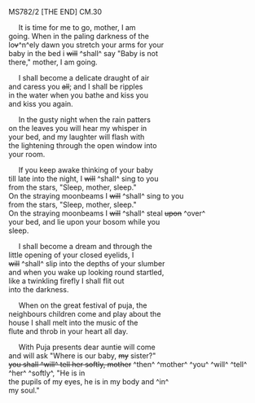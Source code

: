 MS782/2 [THE END] CM.30

&nbsp;&nbsp;&nbsp;&nbsp;&nbsp;It is time for me to go, mother, I am \
going. When in the paling darkness of the \
lo~~v~~^n^ely dawn you stretch your arms for your \
baby in the bed i ~~will~~ ^shall^ say "Baby is not \
there," mother, I am going. 

&nbsp;&nbsp;&nbsp;&nbsp;&nbsp;I shall become a delicate draught of air \
and caress you ~~all~~; and I shall be ripples \
in the water when you bathe and kiss you \
and kiss you again.

&nbsp;&nbsp;&nbsp;&nbsp;&nbsp;In the gusty night when the rain patters \
on the leaves you will hear my whisper in \
your bed, and my laughter will flash with \
the lightening through the open window into \
your room.

&nbsp;&nbsp;&nbsp;&nbsp;&nbsp;If you keep awake thinking of your baby \
till late into the night, I ~~will~~ ^shall^ sing to you \
from the stars, "Sleep, mother, sleep." \
On the straying moonbeams I ~~will~~ ^shall^ sing to you \
from the stars, "Sleep, mother, sleep." \
On the straying moonbeams I ~~will~~ ^shall^ steal ~~upon~~ ^over^ \
your bed, and lie upon your bosom while you \
sleep. 

&nbsp;&nbsp;&nbsp;&nbsp;&nbsp;I shall become a dream and through the \
little opening of your closed eyelids, I \
~~will~~ ^shall^ slip into the depths of your slumber \
and when you wake up looking round startled, \
like a twinkling firefly I shall flit out \
into the darkness. 

&nbsp;&nbsp;&nbsp;&nbsp;&nbsp;When on the great festival of puja, the \
neighbours children come and play about the \
house I shall melt into the music of the \
flute and throb in your heart all day. 

&nbsp;&nbsp;&nbsp;&nbsp;&nbsp;With Puja presents dear auntie will come \
and will ask "Where is our baby, ~~my~~ sister?" \
~~you ~~shall~~ ^will^ tell her softly, mother~~ ^then^ ^mother^ ^you^ ^will^ ^tell^ ^her^ ^softly^, "He is in \
the pupils of my eyes, he is in my body and ^in^ \
my soul."



